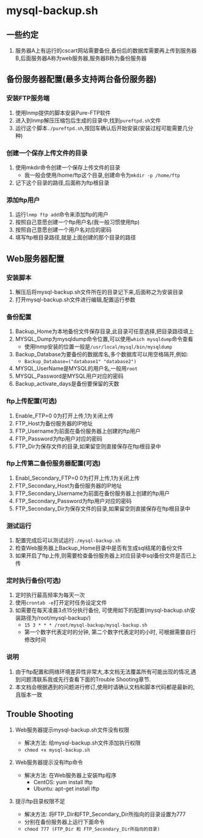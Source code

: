 # mysql-backup.sh

## 一些约定
1. 服务器A上有运行的cscart网站需要备份,备份后的数据库需要再上传到服务器B,后面服务器A称为web服务器,服务器B称为备份服务器

## 备份服务器配置(最多支持两台备份服务器)

### 安装FTP服务端
1. 使用lnmp提供的脚本安装Pure-FTP软件
1. 进入到lnmp解压压缩包后生成的目录中,找到`pureftpd.sh`文件
1. 运行这个脚本`./pureftpd.sh`,按回车确认后开始安装(安装过程可能需要几分种)

### 创建一个保存上传文件的目录
1. 使用mkdir命令创建一个保存上传文件的目录
    * 我一般会使用/home/ftp这个目录,创建命令为`mkdir -p /home/ftp`
1. 记下这个目录的路径,后面称为ftp根目录

### 添加ftp用户
1. 运行`lnmp ftp add`命令来添加ftp的用户
1. 按照自己意愿创建一个ftp用户名(我一般习惯使用ftp)
1. 按照自己意愿创建一个用户名对应的密码
1. 填写ftp根目录路径,就是上面创建的那个目录的路径

## Web服务器配置

### 安装脚本
1. 解压后将mysql-backup.sh文件所在的目录记下来,后面称之为安装目录
1. 打开mysql-backup.sh文件进行编辑,配置运行参数

### 备份配置
1. Backup_Home为本地备份文件保存目录,此目录可任意选择,把目录路径填上
1. MYSQL_Dump为mysqldump命令位置,可以使用`which mysqldump`命令查看
    * 使用lnmp安装的位置一般是`/usr/local/mysql/bin/mysqldump`
1. Backup_Database为要备份的数据库名,多个数据库可以用空格隔开,例如:
    * `Backup_Database=("database1" "database2")`
1. MYSQL_UserName是MYSQL的用户名,一般用`root`
1. MYSQL_Password是MYSQL用户对应的密码
1. Backup_activate_days是备份要保留的天数

### ftp上传配置(可选)
1. Enable_FTP=0 0为打开上传,1为关闭上传
1. FTP_Host为备份服务器的IP地址
1. FTP_Username为前面在备份服务器上创建的ftp用户
1. FTP_Password为ftp用户对应的密码
1. FTP_Dir为保存文件的目录,如果留空则直接保存在ftp根目录中

### ftp上传第二备份服务器配置(可选)
1. Enabl_Secondary_FTP=0 0为打开上传,1为关闭上传
1. FTP_Secondary_Host为备份服务器的IP地址
1. FTP_Secondary_Username为前面在备份服务器上创建的ftp用户
1. FTP_Secondary_Password为ftp用户对应的密码
1. FTP_Secondary_Dir为保存文件的目录,如果留空则直接保存在ftp根目录中

### 测试运行
1. 配置完成后可以测试运行`./mysql-backup.sh`
1. 检查Web服务器上Backup_Home目录中是否有生成sql结尾的备份文件
1. 如果开启了ftp上传,则需要检查备份服务器上对应目录中sql备份文件是否已上传

### 定时执行备份(可选)
1. 定时执行最高频率为每天一次
1. 使用`crontab -e`打开定时任务设定文件
1. 如需要在每天凌晨3点15分执行备份, 可使用如下的配置(mysql-backup.sh安装路径为/root/mysql-backup/)
    * `15 3 * * * /root/mysql-backup/mysql-backup.sh`
    * 第一个数字代表定时的分钟, 第二个数字代表定时的小时, 可根据需要自行修改时间

### 说明
1. 由于ftp配置和网络环境差异性非常大,本文档无法覆盖所有可能出现的情况,遇到问题清联系我或先行查看下面的Trouble Shooting章节.
1. 本文档会根据遇到的问题进行修订,使用时请确认文档和脚本代码都是最新的,且版本一致

## Trouble Shooting

1. Web服务器提示mysql-backup.sh文件没有权限
    * 解决方法: 给mysql-backup.sh文件添加执行权限
    * `chmod +x mysql-backup.sh`

1. Web服务器提示没有lftp命令
    * 解决方法: 在Web服务器上安装lftp程序
        * CentOS: yum install lftp
        * Ubuntu: apt-get install lftp

1. 提示ftp目录权限不足
    * 解决方法: 将FTP_Dir和FTP_Secondary_Dir所指向的目录设置为777
    * 分别在备份服务器上运行下面命令
    * `chmod 777 (FTP_Dir 和 FTP_Secondary_Dir所指向的目录)`
